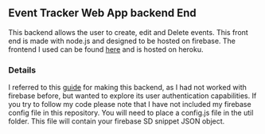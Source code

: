 ## Event Tracker Web App backend End

This backend allows the user to create, edit and Delete events. This front end is made with node.js and designed to be hosted on firebase. The frontend I used can be found [here](https://github.com/cwcraw/eventsv2-fe) and is hosted on heroku.


### Details
I referred to this [guide](https://www.freecodecamp.org/news/how-to-build-a-todo-application-using-reactjs-and-firebase/) for making this backend, as I had not worked with firebase before, but wanted to explore its user authentication capabilities. If you try to follow my code please note that I have not included my firebase config file in this repository. You will need to place a config.js file in the util folder. This file will contain your firebase SD snippet JSON object.

